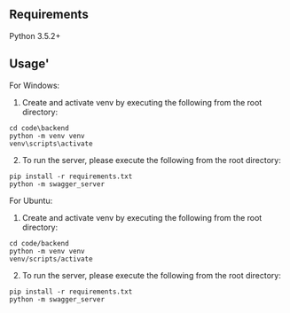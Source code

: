 ## Requirements
Python 3.5.2+

## Usage'

For Windows:
1. Create and activate venv by executing the following from the root directory: 
```
cd code\backend
python -m venv venv
venv\scripts\activate
```

2. To run the server, please execute the following from the root directory:
```
pip install -r requirements.txt
python -m swagger_server
```

For Ubuntu:
1. Create and activate venv by executing the following from the root directory: 
```
cd code/backend
python -m venv venv
venv/scripts/activate
```

2. To run the server, please execute the following from the root directory:
```
pip install -r requirements.txt
python -m swagger_server
```
